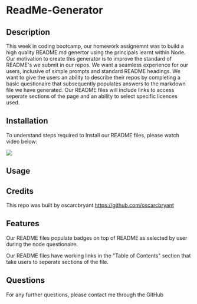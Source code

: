 # ReadMe-Generator

## Description

This week in coding bootcamp, our homework assignemnt was to build a high quality README.md genertor using the principals learnt within Node. Our motivation to create this generator is to improve the standard of README's we submit in our repos. We want a seamless experience for our users, inclusive of simple prompts and standard README headings. 
We want to give the users an ability to describe their repos by completing a basic questionaire that subsequently populates answers to the markdown file we have generated. 
Our README files will include links to access seperate sections of the page and an ability to select specific licences used.

## Installation
To understand steps required to Install our README files, please watch video below:

![](ReadMe-Generator-Gif.gif)

## Usage

## Credits

This repo was built by 
oscarcbryant 
https://github.com/oscarcbryant

## Features 

Our README files populate badges on top of README as selected by user during the node questionaire.

Our README files have working links in the "Table of Contents" section that take users to seperate sections of the file. 

## Questions

For any further questions, please contact me through the GitHub




